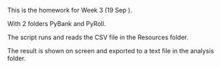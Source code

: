 This is the homework for Week 3 (19 Sep ).

With 2 folders PyBank and PyRoll.

The script runs and reads the CSV file in the Resources folder. 

The result is shown on screen and exported to a text file in the analysis folder. 
